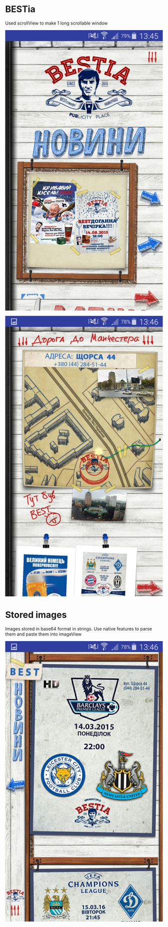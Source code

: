 # BESTia
Used scrollView to make 1 long scrollable window

![alt text](screenshots/ms4.jpg "Welcome window #0")

![alt text](screenshots/ms3.jpg "Welcome window #1")

# Stored images
Images stored in base64 format in strings. Use native features to parse them and paste them into imageView

![alt text](screenshots/ms1.jpg "Parsed images")
